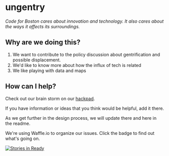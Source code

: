 ungentry
========
*Code for Boston cares about innovation and technology.  It also cares about the ways it affects its surroundings.*


Why are we doing this?
----------------------

  1. We want to contribute to the policy discussion about gentrification and possible displacement.
  2. We'd like to know more about how the influx of tech is related
  3. We like playing with data and maps

How can I help?
----------------------

Check out our brain storm on our [hackpad](https://codeforboston.hackpad.com/How-can-Code-for-Boston-contribute-to-the-policy-discussion-on-gentrification-in-Boston-fD9RvXalX84#:h=Variable-Wish-List).  

If you have information or ideas that you think would be helpful, add it there.

As we get further in the design process, we will update there and here in the readme.


We're using Waffle.io to organize our issues. Click the badge to find out what's going on.

[![Stories in Ready](https://badge.waffle.io/codeforboston/ungentry.png?label=ready&title=Ready)](http://waffle.io/codeforboston/ungentry)
